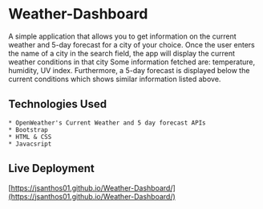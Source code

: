 # Weather-Dashboard
A simple application that allows you to get information on the current weather and 5-day forecast for a city of your choice. Once the user  enters the name of a city in the search field, the app will display the current weather conditions in that city Some information fetched are: temperature, humidity, UV index. Furthermore, a 5-day forecast is displayed below the current conditions which shows similar information listed above.

## Technologies Used
 ```
 * OpenWeather's Current Weather and 5 day forecast APIs
 * Bootstrap
 * HTML & CSS
 * Javacsript
```

## Live Deployment
[https://jsanthos01.github.io/Weather-Dashboard/](https://jsanthos01.github.io/Weather-Dashboard/)
